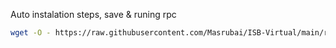 Auto instalation steps, save & runing rpc
```sh
wget -O - https://raw.githubusercontent.com/Masrubai/ISB-Virtual/main/rpc/install.sh | bash
```
